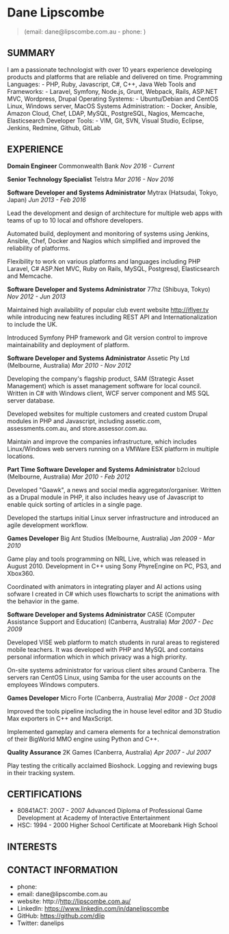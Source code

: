 
Dane Lipscombe
===========

> (email: dane\@lipscombe.com.au - phone: )


SUMMARY
-----------

I am a passionate technologist with over 10 years experience developing
products and platforms that are reliable and delivered on time.
Programming Languages: - PHP, Ruby, Javascript, C\#, C++, Java Web Tools
and Frameworks: - Laravel, Symfony, Node.js, Grunt, Webpack, Rails,
ASP.NET MVC, Wordpress, Drupal Operating Systems: - Ubuntu/Debian and
CentOS Linux, Windows server, MacOS Systems Administration: - Docker,
Ansible, Amazon Cloud, Chef, LDAP, MySQL, PostgreSQL, Nagios, Memcache,
Elasticsearch Developer Tools: - VIM, Git, SVN, Visual Studio, Eclipse,
Jenkins, Redmine, Github, GitLab


EXPERIENCE
-----------


**Domain Engineer**
Commonwealth Bank *Nov 2016 - Current*




**Senior Technology Specialist**
Telstra *Mar 2016 - Nov 2016*




**Software Developer and Systems Administrator**
Mytrax (Hatsudai, Tokyo, Japan) *Jun 2013 - Feb 2016*

Lead the development and design of architecture for multiple web apps
with teams of up to 10 local and offshore developers.

Automated build, deployment and monitoring of systems using Jenkins,
Ansible, Chef, Docker and Nagios which simplified and improved the
reliability of platforms.

Flexibility to work on various platforms and languages including PHP
Laravel, C\# ASP.Net MVC, Ruby on Rails, MySQL, Postgresql,
Elasticsearch and Memcache.


**Software Developer and Systems Administrator**
77hz (Shibuya, Tokyo) *Nov 2012 - Jun 2013*

Maintained high availability of popular club event website
http://iflyer.tv while introducing new features including REST API and
Internationalization to include the UK.

Introduced Symfony PHP framework and Git version control to improve
maintainability and deployment of platform.


**Software Developer and Systems Administrator**
Assetic Pty Ltd (Melbourne, Australia) *Mar 2010 - Nov 2012*

Developing the company's flagship product, SAM (Strategic Asset
Management) which is asset management software for local council.
Written in C\# with Windows client, WCF server component and MS SQL
server database.

Developed websites for multiple customers and created custom Drupal
modules in PHP and Javascript, including assetic.com,
assessments.com.au, and store.assessor.com.au.

Maintain and improve the companies infrastructure, which includes
Linux/Windows web servers running on a VMWare ESX platform in multiple
locations.


**Part Time Software Developer and Systems Administrator**
b2cloud (Melbourne, Australia) *Mar 2010 - Feb 2012*

Developed "Gaawk", a news and social media aggregator/organiser. Written
as a Drupal module in PHP, it also includes heavy use of Javascript to
enable quick sorting of articles in a single page.

Developed the startups initial Linux server infrastructure and
introduced an agile development workflow.


**Games Developer**
Big Ant Studios (Melbourne, Australia) *Jan 2009 - Mar 2010*

Game play and tools programming on NRL Live, which was released in
August 2010. Development in C++ using Sony PhyreEngine on PC, PS3, and
Xbox360.

Coordinated with animators in integrating player and AI actions using
sofware I created in C\# which uses flowcharts to script the animations
with the behavior in the game.


**Software Developer and Systems Administrator**
CASE (Computer Assistance Support and Education) (Canberra, Australia) *Mar 2007 - Dec 2009*

Developed VISE web platform to match students in rural areas to
registered mobile teachers. It was developed with PHP and MySQL and
contains personal information which in which privacy was a high
priority.

On-site systems administrator for various client sites around Canberra.
The servers ran CentOS Linux, using Samba for the user accounts on the
employees Windows computers.


**Games Developer**
Micro Forte (Canberra, Australia) *Mar 2008 - Oct 2008*

Improved the tools pipeline including the in house level editor and 3D
Studio Max exporters in C++ and MaxScript.

Implemented gameplay and camera elements for a technical demonstration
of their BigWorld MMO engine using Python and C++.


**Quality Assurance**
2K Games (Canberra, Australia) *Apr 2007 - Jul 2007*



Play testing the critically acclaimed Bioshock. Logging and reviewing
bugs in their tracking system.


CERTIFICATIONS
-----------

- 80841ACT: 2007 - 2007 Advanced Diploma of Professional Game Development at Academy
of Interactive Entertainment
- HSC: 1994 - 2000 Higher School Certificate at Moorebank High School


INTERESTS
-----------




CONTACT INFORMATION
-----------

- phone: 
- email: dane\@lipscombe.com.au
- website: http://http://lipscombe.com.au/
- LinkedIn: https://www.linkedin.com/in/danelipscombe
- GitHub: https://github.com/dlip
- Twitter: danelips











